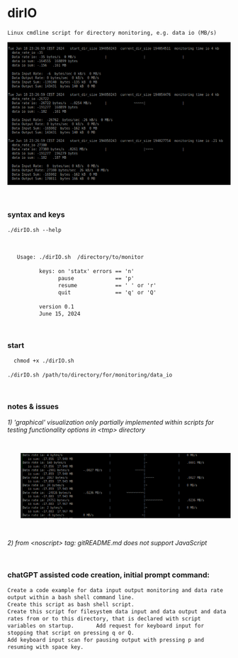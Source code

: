 
# dirIO

    Linux cmdline script for directory monitoring, e.g. data io (MB/s)

![dirIO graphical output](https://github.com/gitthnx/dirIO_GPLv2/blob/main/tmp/Screenshot_dirIO_graphical.png)
<!-- p align="left"> https://github.com/gitthnx/dirIO_GPLv2/blob/main/tmp/Screenshot_dirIO_light_graphical.png -->   
<br>


### syntax and keys 

    ./dirIO.sh --help 
<br> 

       Usage: ./dirIO.sh  /directory/to/monitor
                                             
              keys: on 'statx' errors == 'n'        
                    pause             == 'p'        
                    resume            == ' ' or 'r' 
                    quit              == 'q' or 'Q' 
                                             
              version 0.1                           
              June 15, 2024                         
<br>


### start
      chmod +x ./dirIO.sh
    
    ./dirIO.sh /path/to/directory/for/monitoring/data_io
<br>


### notes & issues
*1) 'graphical' visualization only partially implemented within scripts for testing functionality options in \<tmp\> directory*
    
<!-- pre><p align="left"><a href="https://github.com/gitthnx/dirIO_GPLv2"><img width="500" src="https://github.com/gitthnx/dirIO_GPLv2/blob/main/tmp/Screenshot_dirIO_light_graphical.png" /></a></p></pre -->

<pre><!-- --><img src="https://github.com/gitthnx/dirIO_GPLv2/blob/main/tmp/Screenshot_dirIO_light_graphical.png" width="500" style="margin:30px" style="padding:30px;" ></pre>

<!-- div id="div1" name="div1" style="position:relative; top:10; left:50;" position="absolute" top="0" left="50" ><img width="500" src="https://github.com/gitthnx/dirIO_GPLv2/blob/main/tmp/Screenshot_dirIO_light_graphical.png"></div -->

*2) <noscript>from \<noscript\> tag: gitREADME.md does not support JavaScript</noscript>*

<!-- 3) update local repository with changes:
        git config core.fileMode true
        git pull origin main
        alternative procedure:
        git stash push --include-untracked
        git stash drop
        or:
        git reset --hard
        git pull
-->
<br>

  
### chatGPT assisted code creation, initial prompt command:
    Create a code example for data input output monitoring and data rate output within a bash shell command line.  
    Create this script as bash shell script.  
    Create this script for filesystem data input and data output and data rates from or to this directory, that is declared with script variables on startup.       Add request for keyboard input for stopping that script on pressing q or Q.  
    Add keyboard input scan for pausing output with pressing p and resuming with space key.  
<br><br>

